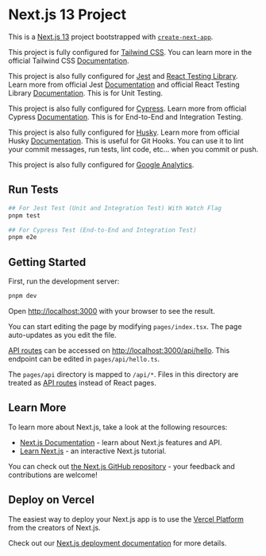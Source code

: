 # Next.js 13 Project

This is a [Next.js 13](https://nextjs.org/) project bootstrapped with [`create-next-app`](https://github.com/vercel/next.js/tree/canary/packages/create-next-app).

This project is fully configured for [Tailwind CSS](https://tailwindcss.com). You can learn more in the official Tailwind CSS [Documentation](https://tailwindcss.com/docs/guides/nextjs).

This project is also fully configured for [Jest](https://jestjs.io) and [React Testing Library](https://testing-library.com). Learn more from official Jest [Documentation](https://jestjs.io/docs/getting-started) and official React Testing Library [Documentation](https://testing-library.com/docs/). This is for Unit Testing.

This project is also fully configured for [Cypress](https://www.cypress.io). Learn more from official Cypress [Documentation](https://docs.cypress.io/guides/getting-started/installing-cypress). This is for End-to-End and Integration Testing.

This project is also fully configured for [Husky](https://typicode.github.io/husky/#/). Learn more from official Husky [Documentation](https://typicode.github.io/husky/#/?id=usage). This is useful for Git Hooks. You can use it to lint your commit messages, run tests, lint code, etc... when you commit or push.

This project is also fully configured for [Google Analytics](https://analytics.google.com).

## Run Tests

```bash
## For Jest Test (Unit and Integration Test) With Watch Flag
pnpm test

## For Cypress Test (End-to-End and Integration Test)
pnpm e2e
```

## Getting Started

First, run the development server:

```bash
pnpm dev
```

Open [http://localhost:3000](http://localhost:3000) with your browser to see the result.

You can start editing the page by modifying `pages/index.tsx`. The page auto-updates as you edit the file.

[API routes](https://nextjs.org/docs/api-routes/introduction) can be accessed on [http://localhost:3000/api/hello](http://localhost:3000/api/hello). This endpoint can be edited in `pages/api/hello.ts`.

The `pages/api` directory is mapped to `/api/*`. Files in this directory are treated as [API routes](https://nextjs.org/docs/api-routes/introduction) instead of React pages.

## Learn More

To learn more about Next.js, take a look at the following resources:

- [Next.js Documentation](https://nextjs.org/docs) - learn about Next.js features and API.
- [Learn Next.js](https://nextjs.org/learn) - an interactive Next.js tutorial.

You can check out [the Next.js GitHub repository](https://github.com/vercel/next.js/) - your feedback and contributions are welcome!

## Deploy on Vercel

The easiest way to deploy your Next.js app is to use the [Vercel Platform](https://vercel.com/new?utm_medium=default-template&filter=next.js&utm_source=create-next-app&utm_campaign=create-next-app-readme) from the creators of Next.js.

Check out our [Next.js deployment documentation](https://nextjs.org/docs/deployment) for more details.

